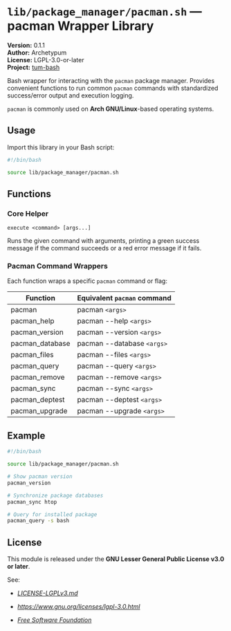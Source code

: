 # `lib/package_manager/pacman.sh` — pacman Wrapper Library

**Version:** 0.1.1  
**Author:** Archetypum  
**License:** LGPL-3.0-or-later  
**Project:** [tum-bash](https://github.com/Archetypum/tum-bash.git)

Bash wrapper for interacting with the `pacman` package manager. Provides convenient functions to run common `pacman` commands with standardized success/error output and execution logging.

`pacman` is commonly used on **Arch GNU/Linux**-based operating systems.

## Usage

Import this library in your Bash script:

```bash
#!/bin/bash

source lib/package_manager/pacman.sh
```

## Functions

### Core Helper

`execute <command> [args...]`

Runs the given command with arguments, printing a green success message if the command succeeds or a red error message if it fails.

### Pacman Command Wrappers

Each function wraps a specific `pacman` command or flag:

| **Function**        | **Equivalent `pacman` command** |
|---------------------|---------------------------------|
| pacman              | pacman `<args>`                 |
| pacman_help         | pacman --help `<args>`          |
| pacman_version      | pacman --version `<args>`       |
| pacman_database     | pacman --database `<args>`      |
| pacman_files        | pacman --files `<args>`         |
| pacman_query        | pacman --query `<args>`         |
| pacman_remove       | pacman --remove `<args>`        |
| pacman_sync         | pacman --sync `<args>`          |
| pacman_deptest      | pacman --deptest `<args>`       |
| pacman_upgrade      | pacman --upgrade `<args>`       |

## Example

```bash
#!/bin/bash

source lib/package_manager/pacman.sh

# Show pacman version
pacman_version

# Synchronize package databases
pacman_sync htop

# Query for installed package
pacman_query -s bash
```

## License

This module is released under the **GNU Lesser General Public License v3.0 or later**.

See:

- [_LICENSE-LGPLv3.md_](https://github.com/Archetypum/tum-bash/blob/master/LICENSE-LGPLv3.md)

- _https://www.gnu.org/licenses/lgpl-3.0.html_

- [_Free Software Foundation_](https://www.fsf.org/)
